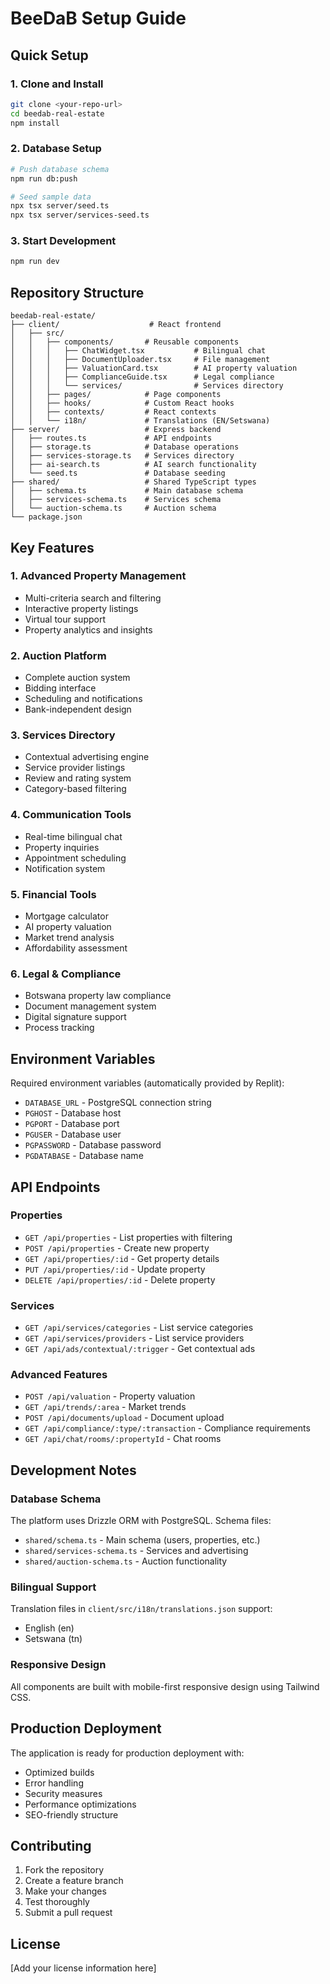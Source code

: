 # BeeDaB Setup Guide

## Quick Setup

### 1. Clone and Install
```bash
git clone <your-repo-url>
cd beedab-real-estate
npm install
```

### 2. Database Setup
```bash
# Push database schema
npm run db:push

# Seed sample data
npx tsx server/seed.ts
npx tsx server/services-seed.ts
```

### 3. Start Development
```bash
npm run dev
```

## Repository Structure

```
beedab-real-estate/
├── client/                    # React frontend
│   ├── src/
│   │   ├── components/       # Reusable components
│   │   │   ├── ChatWidget.tsx           # Bilingual chat
│   │   │   ├── DocumentUploader.tsx     # File management
│   │   │   ├── ValuationCard.tsx        # AI property valuation
│   │   │   ├── ComplianceGuide.tsx      # Legal compliance
│   │   │   └── services/                # Services directory
│   │   ├── pages/            # Page components
│   │   ├── hooks/            # Custom React hooks
│   │   ├── contexts/         # React contexts
│   │   └── i18n/             # Translations (EN/Setswana)
├── server/                   # Express backend
│   ├── routes.ts             # API endpoints
│   ├── storage.ts            # Database operations
│   ├── services-storage.ts   # Services directory
│   ├── ai-search.ts          # AI search functionality
│   └── seed.ts               # Database seeding
├── shared/                   # Shared TypeScript types
│   ├── schema.ts             # Main database schema
│   ├── services-schema.ts    # Services schema
│   └── auction-schema.ts     # Auction schema
└── package.json
```

## Key Features

### 1. Advanced Property Management
- Multi-criteria search and filtering
- Interactive property listings
- Virtual tour support
- Property analytics and insights

### 2. Auction Platform
- Complete auction system
- Bidding interface
- Scheduling and notifications
- Bank-independent design

### 3. Services Directory
- Contextual advertising engine
- Service provider listings
- Review and rating system
- Category-based filtering

### 4. Communication Tools
- Real-time bilingual chat
- Property inquiries
- Appointment scheduling
- Notification system

### 5. Financial Tools
- Mortgage calculator
- AI property valuation
- Market trend analysis
- Affordability assessment

### 6. Legal & Compliance
- Botswana property law compliance
- Document management system
- Digital signature support
- Process tracking

## Environment Variables

Required environment variables (automatically provided by Replit):
- `DATABASE_URL` - PostgreSQL connection string
- `PGHOST` - Database host
- `PGPORT` - Database port
- `PGUSER` - Database user
- `PGPASSWORD` - Database password
- `PGDATABASE` - Database name

## API Endpoints

### Properties
- `GET /api/properties` - List properties with filtering
- `POST /api/properties` - Create new property
- `GET /api/properties/:id` - Get property details
- `PUT /api/properties/:id` - Update property
- `DELETE /api/properties/:id` - Delete property

### Services
- `GET /api/services/categories` - List service categories
- `GET /api/services/providers` - List service providers
- `GET /api/ads/contextual/:trigger` - Get contextual ads

### Advanced Features
- `POST /api/valuation` - Property valuation
- `GET /api/trends/:area` - Market trends
- `POST /api/documents/upload` - Document upload
- `GET /api/compliance/:type/:transaction` - Compliance requirements
- `GET /api/chat/rooms/:propertyId` - Chat rooms

## Development Notes

### Database Schema
The platform uses Drizzle ORM with PostgreSQL. Schema files:
- `shared/schema.ts` - Main schema (users, properties, etc.)
- `shared/services-schema.ts` - Services and advertising
- `shared/auction-schema.ts` - Auction functionality

### Bilingual Support
Translation files in `client/src/i18n/translations.json` support:
- English (en)
- Setswana (tn)

### Responsive Design
All components are built with mobile-first responsive design using Tailwind CSS.

## Production Deployment

The application is ready for production deployment with:
- Optimized builds
- Error handling
- Security measures
- Performance optimizations
- SEO-friendly structure

## Contributing

1. Fork the repository
2. Create a feature branch
3. Make your changes
4. Test thoroughly
5. Submit a pull request

## License

[Add your license information here]